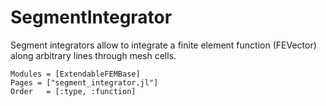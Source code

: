# SegmentIntegrator

Segment integrators allow to integrate a finite element function (FEVector) along arbitrary lines through mesh cells.

```@autodocs
Modules = [ExtendableFEMBase]
Pages = ["segment_integrator.jl"]
Order   = [:type, :function]
```